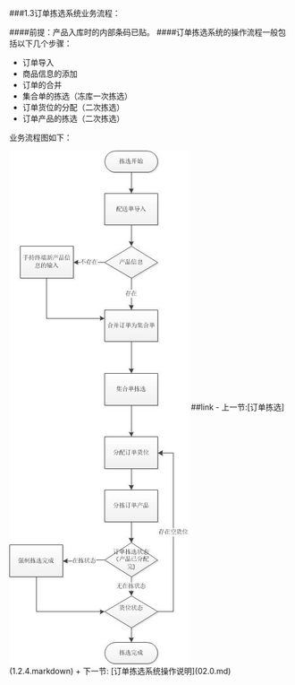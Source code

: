 ###1.3订单拣选系统业务流程：
 

####前提：产品入库时的内部条码已贴。
####订单拣选系统的操作流程一般包括以下几个步骤：
- 订单导入
- 商品信息的添加
- 订单的合并
- 集合单的拣选（冻库一次拣选）
- 订单货位的分配（二次拣选）
- 订单产品的拣选（二次拣选）

业务流程图如下：


<img src="images/订单拣选流程图.jpg"  alt = "图 1-5订单拣选系统--产品管理操作界面" align=center />
##link
- 上一节:[订单拣选](1.2.4.markdown)
+ 下一节:  [订单拣选系统操作说明](02.0.md)
